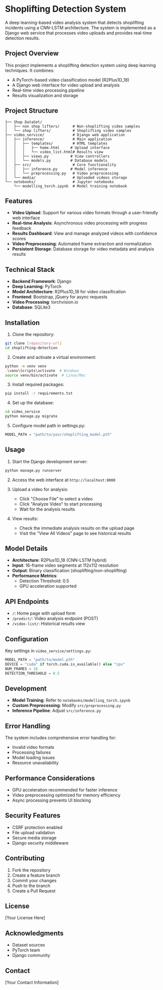 # Shoplifting Detection System

A deep learning-based video analysis system that detects shoplifting incidents using a CNN-LSTM architecture. The system is implemented as a Django web service that processes video uploads and provides real-time detection results.

## Project Overview

This project implements a shoplifting detection system using deep learning techniques. It combines:
- A PyTorch-based video classification model (R2Plus1D_18)
- A Django web interface for video upload and analysis
- Real-time video processing pipeline
- Results visualization and storage

## Project Structure

```
├── Shop DataSet/
│   ├── non shop lifters/      # Non-shoplifting video samples
│   └── shop lifters/          # Shoplifting video samples
├── video_service/             # Django web application
│   ├── inference/             # Main application
│   │   ├── templates/         # HTML templates
│   │   │   ├── home.html     # Upload interface
│   │   │   └── video_list.html# Results view
│   │   ├── views.py          # View controllers
│   │   └── models.py         # Database models
│   ├── src/                   # Core functionality
│   │   ├── inference.py      # Model inference
│   │   └── preprocessing.py   # Video preprocessing
│   └── media/                 # Uploaded videos storage
└── notebooks/                 # Jupyter notebooks
    └── modelling_torch.ipynb  # Model training notebook

```

## Features

- **Video Upload**: Support for various video formats through a user-friendly web interface
- **Real-time Analysis**: Asynchronous video processing with progress feedback
- **Results Dashboard**: View and manage analyzed videos with confidence scores
- **Video Preprocessing**: Automated frame extraction and normalization
- **Persistent Storage**: Database storage for video metadata and analysis results

## Technical Stack

- **Backend Framework**: Django
- **Deep Learning**: PyTorch
- **Model Architecture**: R2Plus1D_18 for video classification
- **Frontend**: Bootstrap, jQuery for async requests
- **Video Processing**: torchvision.io
- **Database**: SQLite3

## Installation

1. Clone the repository:
```bash
git clone [repository-url]
cd shoplifting-detection
```

2. Create and activate a virtual environment:
```bash
python -m venv venv
.\venv\Scripts\activate  # Windows
source venv/bin/activate  # Linux/Mac
```

3. Install required packages:
```bash
pip install -r requirements.txt
```

4. Set up the database:
```bash
cd video_service
python manage.py migrate
```

5. Configure model path in settings.py:
```python
MODEL_PATH = "path/to/your/shoplifting_model.pth"
```

## Usage

1. Start the Django development server:
```bash
python manage.py runserver
```

2. Access the web interface at `http://localhost:8000`

3. Upload a video for analysis:
   - Click "Choose File" to select a video
   - Click "Analyze Video" to start processing
   - Wait for the analysis results

4. View results:
   - Check the immediate analysis results on the upload page
   - Visit the "View All Videos" page to see historical results

## Model Details

- **Architecture**: R2Plus1D_18 (CNN-LSTM hybrid)
- **Input**: 16-frame video segments at 112x112 resolution
- **Output**: Binary classification (shoplifting/non-shoplifting)
- **Performance Metrics**:
  - Detection Threshold: 0.5
  - GPU acceleration supported

## API Endpoints

- `/`: Home page with upload form
- `/predict/`: Video analysis endpoint (POST)
- `/video-list/`: Historical results view

## Configuration

Key settings in `video_service/settings.py`:
```python
MODEL_PATH = "path/to/model.pth"
DEVICE = "cuda" if torch.cuda.is_available() else "cpu"
NUM_FRAMES = 16
DETECTION_THRESHOLD = 0.5
```

## Development

- **Model Training**: Refer to `notebooks/modelling_torch.ipynb`
- **Custom Preprocessing**: Modify `src/preprocessing.py`
- **Inference Pipeline**: Adjust `src/inference.py`

## Error Handling

The system includes comprehensive error handling for:
- Invalid video formats
- Processing failures
- Model loading issues
- Resource unavailability

## Performance Considerations

- GPU acceleration recommended for faster inference
- Video preprocessing optimized for memory efficiency
- Async processing prevents UI blocking

## Security Features

- CSRF protection enabled
- File upload validation
- Secure media storage
- Django security middleware

## Contributing

1. Fork the repository
2. Create a feature branch
3. Commit your changes
4. Push to the branch
5. Create a Pull Request

## License

[Your License Here]

## Acknowledgments

- Dataset sources
- PyTorch team
- Django community

## Contact

[Your Contact Information]
